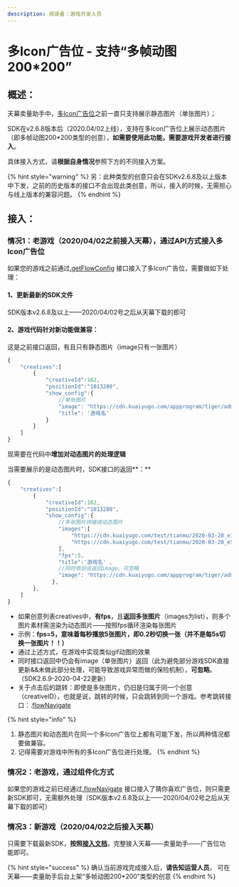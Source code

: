 ```yaml
---
description: 阅读者：游戏开发人员
---
```


# 多Icon广告位 - 支持“多帧动图200\*200”

## 概述：

天幕卖量助手中，[多Icon广告位](../selling/ad-types/more-icon.md)之前一直只支持展示静态图片（单张图片）；

SDK在v2.6.8版本后（2020.04/02上线），支持在多Icon广告位上展示动态图片（即多帧动图200\*200类型的创意），**如需要使用此功能，需要游戏开发者进行接入**。

具体接入方式，请**根据自身情况**参照下方的不同接入方案。

{% hint style="warning" %}
另：此种类型的创意只会在SDKv2.6.8及以上版本中下发，之前的历史版本的接口不会出现此类创意，所以，接入的时候，无需担心与线上版本的兼容问题。
{% endhint %}

## 接入：

### 情况1：老游戏（2020/04/02之前接入天幕），通过API方式接入多Icon广告位

如果您的游戏之前通过[.getFlowConfig](../selling/dev-guide/api/get-ad-position-config.md) 接口接入了多Icon广告位，需要做如下处理：

#### 1、更新最新的SDK文件

SDK版本v2.6.8及以上——2020/04/02号之后从天幕下载的即可

#### 2、游戏代码针对新功能做兼容：

这是之前接口返回，有且只有静态图片（image只有一张图片）

```javascript
{
    "creatives":[
        {
            "creativeId":162,
            "positionId":"1013280",
            "show_config":{
                //单张图片
                "image": "https://cdn.kuaiyugo.com/appprogram/tiger/admin/2018-11-06_6fe2c240-e1a7-11e8-bc47-27d9eee1c822.png",
                "title": '游戏名' 
            }
        }
    ]
}
```

现需要在代码中**增加对动态图片的处理逻辑**

当需要展示的是动态图片时，SDK接口的返回**：**

```javascript
{
    "creatives":[
        {                    
            "creativeId":162,
            "positionId":"1013280",
            "show_config":{
                //多张图片拼接成动态图片
                "images":[
                    "https://cdn.kuaiyugo.com/test/tianmu/2020-03-20_e16178806a5411eaa39ff9aa2d973067.png",
                    "https://cdn.kuaiyugo.com/test/tianmu/2020-03-20_e545dea06a5411eaa992514bb3382df2.png"
                ],
                "fps":5,
                "title":'游戏名' ,
                //同时依旧会返回image，可忽略
                "image": "https://cdn.kuaiyugo.com/appprogram/tiger/admin/2018-11-06_6fe2c240-e1a7-11e8-bc47-27d9eee1c822.png"
              },
        },
    ]  
}
```

* 如果创意列表creatives中，**有fps**，且**返回多张图片**（images为list），则多个图片素材需渲染为动态图片——按照fps循环渲染每张图片
* 示例：**fps=5，意味着每秒播放5张图片，即0.2秒切换一张（并不是每5s切换一张图片！！）**
* 通过上述方式，在游戏中实现类似gif动图的效果
* 同时接口返回中仍会有image（单张图片）返回（此为避免部分游戏SDK直接更新&&未做此部分处理，可能导致游戏异常而做的保险机制），**可忽略**。（SDK2.6.9-2020-04-22更新）
* 关于点击后的跳转：即使是多张图片，仍旧是归属于同一个创意（creativeID），也就是说，跳转的时候，只会跳转到同一个游戏。参考跳转接口：.[flowNavigate](../selling/dev-guide/api/landing.md)

{% hint style="info" %}
1. 静态图片和动态图片在同一个多Icon广告位上都有可能下发，所以两种情况都要做兼容。
2. 记得需要对游戏中所有的多Icon广告位进行处理。
{% endhint %}

### 情况2：老游戏，通过组件化方式

如果您的游戏之前已经通过[.flowNavigate](../selling/dev-guide/api/landing.md) 接口接入了猜你喜欢广告位，则只需更新SDK即可，无需额外处理（SDK版本v2.6.8及以上——2020/04/02号之后从天幕下载的即可）

### 情况3：新游戏（2020/04/02之后接入天幕）

只需要下载最新SDK，**按照**[**接入文档**](../selling/dev-guide/api/get-ad-position-config.md#duo-icon-guang-gao-wei)，完整接入天幕——卖量助手——广告位功能即可。

{% hint style="success" %}
确认当前游戏完成接入后，**请告知运营人员**， 可在天幕——卖量助手后台上架“多帧动图200\*200”类型的创意
{% endhint %}

